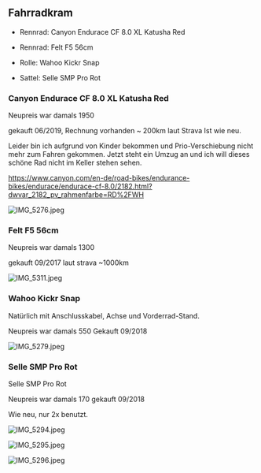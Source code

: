 ## Fahrradkram

- Rennrad: Canyon Endurace CF 8.0 XL Katusha Red

- Rennrad: Felt F5 56cm

- Rolle: Wahoo Kickr Snap

- Sattel: Selle SMP Pro Rot

### Canyon Endurace CF 8.0 XL Katusha Red

Neupreis war damals 1950 

gekauft 06/2019, Rechnung vorhanden
~ 200km laut Strava
Ist wie neu.

Leider bin ich aufgrund von Kinder bekommen und Prio-Verschiebung nicht mehr zum Fahren gekommen. Jetzt steht ein Umzug an und ich will dieses schöne Rad nicht im Keller stehen sehen.

https://www.canyon.com/en-de/road-bikes/endurance-bikes/endurace/endurace-cf-8.0/2182.html?dwvar_2182_pv_rahmenfarbe=RD%2FWH

![IMG_5276.jpeg](images/IMG_5276.jpeg)

### Felt F5 56cm

Neupreis war damals 1300

gekauft 09/2017
laut strava ~1000km

![IMG_5311.jpeg](images/IMG_5311.jpeg)

### Wahoo Kickr Snap

Natürlich mit Anschlusskabel, Achse und Vorderrad-Stand.

Neupreis war damals 550
Gekauft 09/2018

![IMG_5279.jpeg](images/IMG_5279.jpeg)

### Selle SMP Pro Rot

Selle SMP Pro Rot

Neupreis war damals 170
gekauft 09/2018

Wie neu, nur 2x benutzt.

![IMG_5294.jpeg](images/IMG_5294.jpeg)

![IMG_5295.jpeg](images/IMG_5295.jpeg)

![IMG_5296.jpeg](images/IMG_5296.jpeg)

